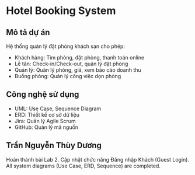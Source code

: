 # Hotel Booking System

## Mô tả dự án
Hệ thống quản lý đặt phòng khách sạn cho phép:
- Khách hàng: Tìm phòng, đặt phòng, thanh toán online
- Lễ tân: Check-in/Check-out, quản lý đặt phòng
- Quản lý: Quản lý phòng, giá, xem báo cáo doanh thu
- Buồng phòng: Quản lý công việc dọn phòng

## Công nghệ sử dụng
- UML: Use Case, Sequence Diagram
- ERD: Thiết kế cơ sở dữ liệu
- Jira: Quản lý Agile Scrum
- GitHub: Quản lý mã nguồn

## Trần Nguyễn Thùy Dương
Hoàn thành bài Lab 2.
Cập nhật chức năng Đăng nhập Khách (Guest Login).
All system diagrams (Use Case, ERD, Sequence) are completed.